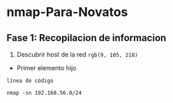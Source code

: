 ﻿# nmap-Para-Novatos
 
 
 ## Fase 1: Recopilacion de informacion
 1. Descubrir host de la red 	`rgb(9, 105, 218)`
   * Primer elemento hijo
 
`línea de código`

```
nmap -sn 192.168.56.0/24
```
